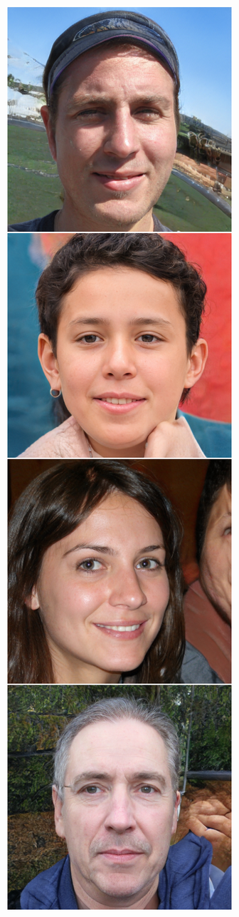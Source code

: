 ![AutomatedStoryAuthorV11](https://github.com/StateDocuments/facesab-public/blob/main/image12951.jpg)
![AutomatedStoryAuthorV11](https://github.com/StateDocuments/facesab-public/blob/main/image23706.jpg)
![AutomatedStoryAuthorV11](https://github.com/StateDocuments/facesab-public/blob/main/image28429.jpg)
![AutomatedStoryAuthorV11](https://github.com/StateDocuments/facesab-public/blob/main/image4152.jpg)
